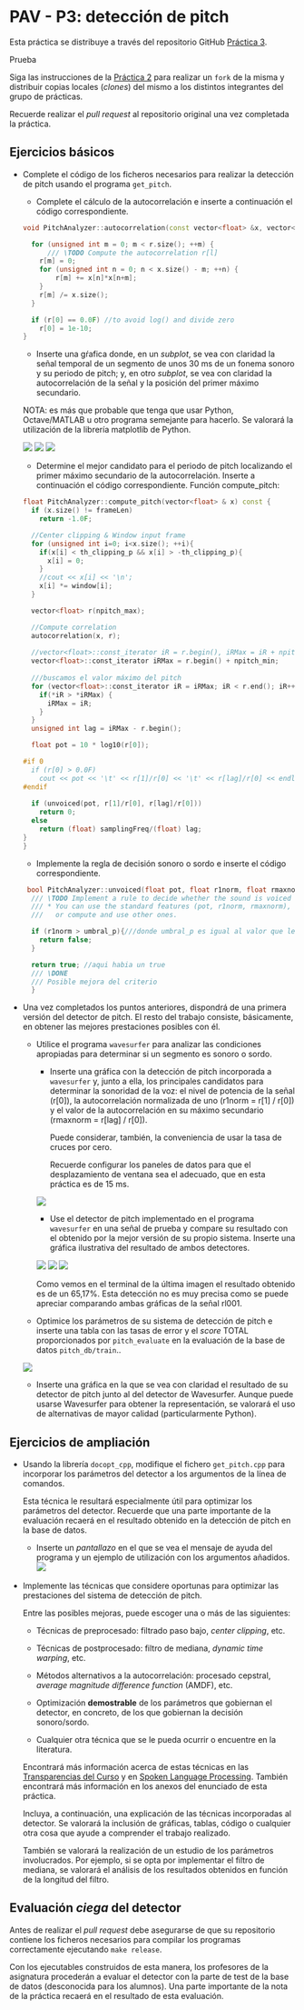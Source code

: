 PAV - P3: detección de pitch
============================

Esta práctica se distribuye a través del repositorio GitHub [Práctica 3](https://github.com/albino-pav/P3).

Prueba

Siga las instrucciones de la [Práctica 2](https://github.com/albino-pav/P2) para realizar un `fork` de la
misma y distribuir copias locales (*clones*) del mismo a los distintos integrantes del grupo de prácticas.

Recuerde realizar el *pull request* al repositorio original una vez completada la práctica.

Ejercicios básicos
------------------

- Complete el código de los ficheros necesarios para realizar la detección de pitch usando el programa
  `get_pitch`.

   * Complete el cálculo de la autocorrelación e inserte a continuación el código correspondiente.
  ```cpp
  void PitchAnalyzer::autocorrelation(const vector<float> &x, vector<float> &r) const {

    for (unsigned int m = 0; m < r.size(); ++m) {
  		/// \TODO Compute the autocorrelation r[l]
      r[m] = 0;
      for (unsigned int n = 0; n < x.size() - m; ++n) {
          r[m] += x[n]*x[n+m];
      }
      r[m] /= x.size();
    }

    if (r[0] == 0.0F) //to avoid log() and divide zero 
      r[0] = 1e-10; 
  }
  ```
   * Inserte una gŕafica donde, en un *subplot*, se vea con claridad la señal temporal de un segmento de
     unos 30 ms de un fonema sonoro y su periodo de pitch; y, en otro *subplot*, se vea con claridad la
	 autocorrelación de la señal y la posición del primer máximo secundario.

   NOTA: es más que probable que tenga que usar Python, Octave/MATLAB u otro programa semejante para
	 hacerlo. Se valorará la utilización de la librería matplotlib de Python.

  ![](imagenes_p3/grafica_señal.PNG)
  ![](imagenes_p3/tramo_sonoro.PNG)
  ![](imagenes_p3/autocorrelacion.PNG)  


   * Determine el mejor candidato para el periodo de pitch localizando el primer máximo secundario de la
     autocorrelación. Inserte a continuación el código correspondiente.
  Función compute_pitch:
  ```cpp
  float PitchAnalyzer::compute_pitch(vector<float> & x) const {
    if (x.size() != frameLen)
      return -1.0F;

    //Center clipping & Window input frame
    for (unsigned int i=0; i<x.size(); ++i){
      if(x[i] < th_clipping_p && x[i] > -th_clipping_p){
        x[i] = 0;
      }
      //cout << x[i] << '\n';
      x[i] *= window[i];
    }

    vector<float> r(npitch_max);

    //Compute correlation
    autocorrelation(x, r);
 
    //vector<float>::const_iterator iR = r.begin(), iRMax = iR + npitch_min;
    vector<float>::const_iterator iRMax = r.begin() + npitch_min;
    
    ///buscamos el valor máximo del pitch
    for (vector<float>::const_iterator iR = iRMax; iR < r.end(); iR++) {
      if(*iR > *iRMax) {
        iRMax = iR;
      }
    }
    unsigned int lag = iRMax - r.begin();

    float pot = 10 * log10(r[0]);

  #if 0
    if (r[0] > 0.0F)
      cout << pot << '\t' << r[1]/r[0] << '\t' << r[lag]/r[0] << endl;
  #endif
    
    if (unvoiced(pot, r[1]/r[0], r[lag]/r[0]))
      return 0;
    else
      return (float) samplingFreq/(float) lag;
  }
  }
  ```
   * Implemente la regla de decisión sonoro o sordo e inserte el código correspondiente.
  ```cpp
   bool PitchAnalyzer::unvoiced(float pot, float r1norm, float rmaxnorm) const {
    /// \TODO Implement a rule to decide whether the sound is voiced or not.
    /// * You can use the standard features (pot, r1norm, rmaxnorm),
    ///   or compute and use other ones.

    if (r1norm > umbral_p){///donde umbral_p es igual al valor que le damos al parámetro umbral, por defecto /////vale 0,91
      return false;
    }

    return true; //aqui habia un true
    /// \DONE
    /// Posible mejora del criterio
    }
  ```
- Una vez completados los puntos anteriores, dispondrá de una primera versión del detector de pitch. El 
  resto del trabajo consiste, básicamente, en obtener las mejores prestaciones posibles con él.

  * Utilice el programa `wavesurfer` para analizar las condiciones apropiadas para determinar si un
    segmento es sonoro o sordo. 
	
	  - Inserte una gráfica con la detección de pitch incorporada a `wavesurfer` y, junto a ella, los 
	    principales candidatos para determinar la sonoridad de la voz: el nivel de potencia de la señal
		(r[0]), la autocorrelación normalizada de uno (r1norm = r[1] / r[0]) y el valor de la
		autocorrelación en su máximo secundario (rmaxnorm = r[lag] / r[0]).

		Puede considerar, también, la conveniencia de usar la tasa de cruces por cero.

	    Recuerde configurar los paneles de datos para que el desplazamiento de ventana sea el adecuado, que
		en esta práctica es de 15 ms.

    ![](imagenes_p3/pitch_wavesurfer.png)

      - Use el detector de pitch implementado en el programa `wavesurfer` en una señal de prueba y compare
	    su resultado con el obtenido por la mejor versión de su propio sistema.  Inserte una gráfica
		  ilustrativa del resultado de ambos detectores.

    ![](imagenes_p3/wavesurferf0.png)
    ![](imagenes_p3/wavesurferf0ref.png)
    ![](imagenes_p3/comparacion.png)

    Como vemos en el terminal de la última imagen el resultado obtenido es de un 65,17%. Esta detección no es muy precisa como se puede apreciar comparando ambas gráficas de la señal rl001.
  
  * Optimice los parámetros de su sistema de detección de pitch e inserte una tabla con las tasas de error
    y el *score* TOTAL proporcionados por `pitch_evaluate` en la evaluación de la base de datos 
	`pitch_db/train`..

  ![](imagenes_p3/resultado.png)

   * Inserte una gráfica en la que se vea con claridad el resultado de su detector de pitch junto al del
     detector de Wavesurfer. Aunque puede usarse Wavesurfer para obtener la representación, se valorará
	 el uso de alternativas de mayor calidad (particularmente Python).
   

Ejercicios de ampliación
------------------------

- Usando la librería `docopt_cpp`, modifique el fichero `get_pitch.cpp` para incorporar los parámetros del
  detector a los argumentos de la línea de comandos.
  
  Esta técnica le resultará especialmente útil para optimizar los parámetros del detector. Recuerde que
  una parte importante de la evaluación recaerá en el resultado obtenido en la detección de pitch en la
  base de datos.

  * Inserte un *pantallazo* en el que se vea el mensaje de ayuda del programa y un ejemplo de utilización
    con los argumentos añadidos.
  ![](imagenes_p3/mensaje_de_ayuda_y_ejemplo.PNG)

- Implemente las técnicas que considere oportunas para optimizar las prestaciones del sistema de detección
  de pitch.

  Entre las posibles mejoras, puede escoger una o más de las siguientes:

  * Técnicas de preprocesado: filtrado paso bajo, *center clipping*, etc.
  
  * Técnicas de postprocesado: filtro de mediana, *dynamic time warping*, etc.
  
  * Métodos alternativos a la autocorrelación: procesado cepstral, *average magnitude difference function*
    (AMDF), etc.
  * Optimización **demostrable** de los parámetros que gobiernan el detector, en concreto, de los que
    gobiernan la decisión sonoro/sordo.
  * Cualquier otra técnica que se le pueda ocurrir o encuentre en la literatura.

  Encontrará más información acerca de estas técnicas en las [Transparencias del Curso](https://atenea.upc.edu/pluginfile.php/2908770/mod_resource/content/3/2b_PS%20Techniques.pdf)
  y en [Spoken Language Processing](https://discovery.upc.edu/iii/encore/record/C__Rb1233593?lang=cat).
  También encontrará más información en los anexos del enunciado de esta práctica.

  Incluya, a continuación, una explicación de las técnicas incorporadas al detector. Se valorará la
  inclusión de gráficas, tablas, código o cualquier otra cosa que ayude a comprender el trabajo realizado.

  También se valorará la realización de un estudio de los parámetros involucrados. Por ejemplo, si se opta
  por implementar el filtro de mediana, se valorará el análisis de los resultados obtenidos en función de
  la longitud del filtro.
   

Evaluación *ciega* del detector
-------------------------------

Antes de realizar el *pull request* debe asegurarse de que su repositorio contiene los ficheros necesarios
para compilar los programas correctamente ejecutando `make release`.

Con los ejecutables construidos de esta manera, los profesores de la asignatura procederán a evaluar el
detector con la parte de test de la base de datos (desconocida para los alumnos). Una parte importante de
la nota de la práctica recaerá en el resultado de esta evaluación.
